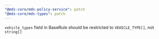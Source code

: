 ```yaml
---
"@mds-core/mds-policy-service": patch
"@mds-core/mds-types": patch
---
```


`vehicle_types` field in BaseRule should be restricted to `VEHICLE_TYPE[]`, not `string[]`

